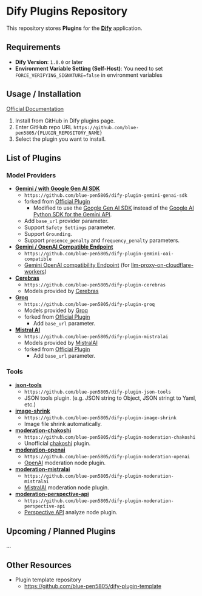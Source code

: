# Dify Plugins Repository

This repository stores **Plugins** for the **[Dify](https://github.com/langgenius/dify)** application.

## Requirements

- **Dify Version**: `1.0.0` or later
- **Environment Variable Setting (Self-Host)**: You need to set `FORCE_VERIFYING_SIGNATURE=false` in environment variables

## Usage / Installation

[Official Documentation](https://docs.dify.ai/plugins/quick-start/install-plugins#github)

1. Install from GitHub in Dify plugins page.
2. Enter GitHub repo URL `https://github.com/blue-pen5805/{PLUGIN_REPOSITORY_NAME}`
3. Select the plugin you want to install.

## List of Plugins

### Model Providers

- **[Gemini / with Google Gen AI SDK](https://github.com/blue-pen5805/dify-plugin-gemini-genai-sdk)**
  - `https://github.com/blue-pen5805/dify-plugin-gemini-genai-sdk`
  - forked from [Official Plugin](https://github.com/langgenius/dify-official-plugins/tree/main/models/gemini)
    - Modified to use the [Google Gen AI SDK](https://github.com/googleapis/python-genai) instead of the [Google AI Python SDK for the Gemini API](https://github.com/google-gemini/generative-ai-python).
  - Add `base_url` provider parameter.
  - Support `Safety Settings` parameter.
  - Support `Grounding`.
  - Support `presence_penalty` and `frequency_penalty` parameters.
- **[Gemini / OpenAI Compatible Endpoint](https://github.com/blue-pen5805/dify-plugin-gemini-oai-compatible)**
  - `https://github.com/blue-pen5805/dify-plugin-gemini-oai-compatible`
  - [Gemini OpenAI compatibility Endpoint](https://ai.google.dev/gemini-api/docs/openai) (for [llm-proxy-on-cloudflare-workers](https://github.com/blue-pen5805/llm-proxy-on-cloudflare-workers))
- **[Cerebras](https://github.com/blue-pen5805/dify-plugin-cerebras)**
  - `https://github.com/blue-pen5805/dify-plugin-cerebras`
  - Models provided by [Cerebras](https://cloud.cerebras.ai/)
- **[Groq](https://github.com/blue-pen5805/dify-plugin-groq)**
  - `https://github.com/blue-pen5805/dify-plugin-groq`
  - Models provided by [Groq](https://console.groq.com/)
  - forked from [Official Plugin](https://github.com/langgenius/dify-official-plugins/tree/main/models/groq)
    - Add `base_url` parameter.
- **[Mistral AI](https://github.com/blue-pen5805/dify-plugin-mistralai)**
  - `https://github.com/blue-pen5805/dify-plugin-mistralai`
  - Models provided by [MistralAI](https://mistral.ai)
  - forked from [Official Plugin](https://github.com/langgenius/dify-official-plugins/tree/main/models/mistralai)
    - Add `base_url` parameter.

### Tools

- **[json-tools](https://github.com/blue-pen5805/dify-plugin-json-tools)**
  - `https://github.com/blue-pen5805/dify-plugin-json-tools`
  - JSON tools plugin. (e.g. JSON string to Object, JSON stringt to Yaml, etc.)
- **[image-shrink](https://github.com/blue-pen5805/dify-plugin-image-shrink)**
  - `https://github.com/blue-pen5805/dify-plugin-image-shrink`
  - Image file shrink automatically.
- **[moderation-chakoshi](https://github.com/blue-pen5805/dify-plugin-moderation-chakoshi)**
  - `https://github.com/blue-pen5805/dify-plugin-moderation-chakoshi`
  - Unofficial [chakoshi](https://chakoshi.ntt.com) plugin.
- **[moderation-openai](https://github.com/blue-pen5805/dify-plugin-moderation-openai)**
  - `https://github.com/blue-pen5805/dify-plugin-moderation-openai`
  - [OpenAI](https://platform.openai.com/) moderation node plugin.
- **[moderation-mistralai](https://github.com/blue-pen5805/dify-plugin-moderation-mistralai)**
  - `https://github.com/blue-pen5805/dify-plugin-moderation-mistralai`
  - [MistralAI](https://mistral.ai) moderation node plugin.
- **[moderation-perspective-api](https://github.com/blue-pen5805/dify-plugin-moderation-perspective-api)**
  - `https://github.com/blue-pen5805/dify-plugin-moderation-perspective-api`
  - [Perspective API](https://platform.openai.com/) analyze node plugin.

## Upcoming / Planned Plugins

...

## Other Resources

- Plugin template repository
  - https://github.com/blue-pen5805/dify-plugin-template

